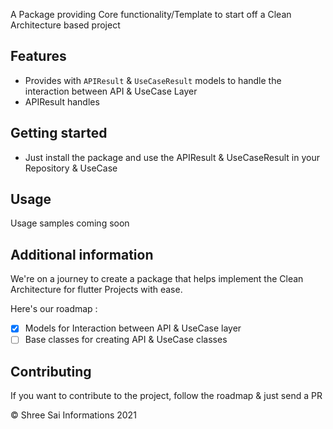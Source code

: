 A Package providing Core functionality/Template to start off a Clean Architecture based project

## Features

- Provides with `APIResult` & `UseCaseResult` models to handle the interaction between API & UseCase Layer
- APIResult handles

## Getting started

- Just install the package and use the APIResult & UseCaseResult in your Repository & UseCase

## Usage

Usage samples coming soon

## Additional information

We're on a journey to create a package that helps implement the Clean Architecture for flutter Projects with ease.

Here's our roadmap :

- [x] Models for Interaction between API & UseCase layer
- [ ] Base classes for creating API & UseCase classes

## Contributing

If you want to contribute to the project, follow the roadmap & just send a PR

© Shree Sai Informations 2021